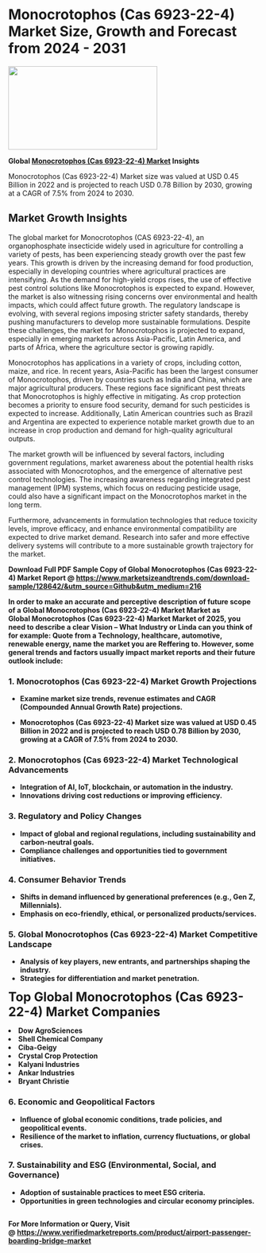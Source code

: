 <H1>Monocrotophos (Cas 6923-22-4) Market Size, Growth and Forecast from 2024 - 2031</H1><img class="aligncenter size-medium wp-image-584254" src="https://thirdeyenews.in/wp-content/uploads/2024/09/Global-Market-Research-300x168.jpeg" alt="" width="300" height="168" /><p><strong>Global&nbsp;<a href="https://www.marketsizeandtrends.com/download-sample/128642/&amp;utm_source=Github&utm_medium=216">Monocrotophos (Cas 6923-22-4) Market</a> Insights</strong></p><p>Monocrotophos (Cas 6923-22-4) Market size was valued at USD 0.45 Billion in 2022 and is projected to reach USD 0.78 Billion by 2030, growing at a CAGR of 7.5% from 2024 to 2030.</p><p><h2>Market Growth Insights</h2> <p>The global market for Monocrotophos (CAS 6923-22-4), an organophosphate insecticide widely used in agriculture for controlling a variety of pests, has been experiencing steady growth over the past few years. This growth is driven by the increasing demand for food production, especially in developing countries where agricultural practices are intensifying. As the demand for high-yield crops rises, the use of effective pest control solutions like Monocrotophos is expected to expand. However, the market is also witnessing rising concerns over environmental and health impacts, which could affect future growth. The regulatory landscape is evolving, with several regions imposing stricter safety standards, thereby pushing manufacturers to develop more sustainable formulations. Despite these challenges, the market for Monocrotophos is projected to expand, especially in emerging markets across Asia-Pacific, Latin America, and parts of Africa, where the agriculture sector is growing rapidly.</p> <p><strong></strong></p> <p>Monocrotophos has applications in a variety of crops, including cotton, maize, and rice. In recent years, Asia-Pacific has been the largest consumer of Monocrotophos, driven by countries such as India and China, which are major agricultural producers. These regions face significant pest threats that Monocrotophos is highly effective in mitigating. As crop protection becomes a priority to ensure food security, demand for such pesticides is expected to increase. Additionally, Latin American countries such as Brazil and Argentina are expected to experience notable market growth due to an increase in crop production and demand for high-quality agricultural outputs.</p> <p>The market growth will be influenced by several factors, including government regulations, market awareness about the potential health risks associated with Monocrotophos, and the emergence of alternative pest control technologies. The increasing awareness regarding integrated pest management (IPM) systems, which focus on reducing pesticide usage, could also have a significant impact on the Monocrotophos market in the long term.</p> <p>Furthermore, advancements in formulation technologies that reduce toxicity levels, improve efficacy, and enhance environmental compatibility are expected to drive market demand. Research into safer and more effective delivery systems will contribute to a more sustainable growth trajectory for the market.</p> <p><strong></p><p><span class=""><strong>Download Full PDF Sample Copy of Global Monocrotophos (Cas 6923-22-4) Market Report</strong> @ <a href="https://www.marketsizeandtrends.com/download-sample/128642/&amp;utm_source=Github&utm_medium=216" target="_blank">https://www.marketsizeandtrends.com/download-sample/128642/&amp;utm_source=Github&utm_medium=216</a></span></p><p>In order to make an accurate and perceptive description of future scope of a Global&nbsp;Monocrotophos (Cas 6923-22-4) Market Market as Global&nbsp;Monocrotophos (Cas 6923-22-4) Market Market of 2025, you need to describe a clear Vision &ndash; What Industry or Linda can you think of for example: Quote from a Technology, healthcare, automotive, renewable energy, name the market you are Reffering to. However, some general trends and factors usually impact market reports and their future outlook include:</p><h3>1.&nbsp;<strong>Monocrotophos (Cas 6923-22-4) Market Growth Projections</strong></h3><ul><li>Examine market size trends, revenue estimates and CAGR (Compounded Annual Growth Rate) projections.</li><li><p>Monocrotophos (Cas 6923-22-4) Market size was valued at USD 0.45 Billion in 2022 and is projected to reach USD 0.78 Billion by 2030, growing at a CAGR of 7.5% from 2024 to 2030.</p></li></ul><h3>2.&nbsp;<strong>Monocrotophos (Cas 6923-22-4) Market Technological Advancements</strong></h3><ul><li>Integration of AI, IoT, blockchain, or automation in the industry.</li><li>Innovations driving cost reductions or improving efficiency.</li></ul><h3>3.&nbsp;<strong>Regulatory and Policy Changes</strong></h3><ul><li>Impact of global and regional regulations, including sustainability and carbon-neutral goals.</li><li>Compliance challenges and opportunities tied to government initiatives.</li></ul><h3>4.&nbsp;<strong>Consumer Behavior Trends</strong></h3><ul><li>Shifts in demand influenced by generational preferences (e.g., Gen Z, Millennials).</li><li>Emphasis on eco-friendly, ethical, or personalized products/services.</li></ul><h3>5.&nbsp;<strong>Global Monocrotophos (Cas 6923-22-4) Market Competitive Landscape</strong></h3><ul><li>Analysis of key players, new entrants, and partnerships shaping the industry.</li><li>Strategies for differentiation and market penetration.</li></ul><p data-pm-slice="1 1 []"><span style="color: inherit; font-family: inherit; font-size: 25px;">Top Global Monocrotophos (Cas 6923-22-4) Market Companies</span></p><div class="" data-test-id=""><p><li>Dow AgroSciences</li><li> Shell Chemical Company</li><li> Ciba-Geigy</li><li> Crystal Crop Protection</li><li> Kalyani Industries</li><li> Ankar Industries</li><li> Bryant Christie</li></p></div><h3>6.&nbsp;<strong>Economic and Geopolitical Factors</strong></h3><ul><li>Influence of global economic conditions, trade policies, and geopolitical events.</li><li>Resilience of the market to inflation, currency fluctuations, or global crises.</li></ul><h3>7.&nbsp;<strong>Sustainability and ESG (Environmental, Social, and Governance)</strong></h3><ul><li>Adoption of sustainable practices to meet ESG criteria.</li><li>Opportunities in green technologies and circular economy principles.</li></ul><h2><strong style="font-size: 14px;">For More Information or Query, Visit @&nbsp;</strong><a style="background-color: #ffffff; font-size: 14px;" href="https://www.marketsizeandtrends.com/report/monocrotophos-cas-6923-22-4-market/" target="_blank">https://www.verifiedmarketreports.com/product/airport-passenger-boarding-bridge-market</a></h2>
